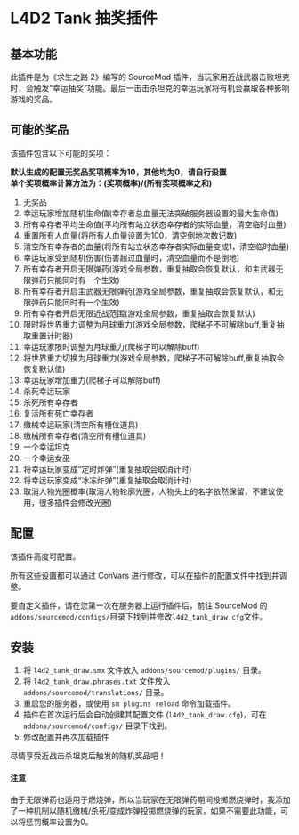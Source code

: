# L4D2 Tank 抽奖插件

## 基本功能

此插件是为《求生之路 2》编写的 SourceMod 插件，当玩家用近战武器击败坦克时，会触发“幸运抽奖”功能。最后一击击杀坦克的幸运玩家将有机会赢取各种影响游戏的奖品。

## 可能的奖品

该插件包含以下可能的奖项：

**默认生成的配置无奖品奖项概率为10，其他均为0，请自行设置**  
**单个奖项概率计算方法为：(奖项概率)/(所有奖项概率之和)** 

1. 无奖品
2. 幸运玩家增加随机生命值(幸存者总血量无法突破服务器设置的最大生命值)
3. 所有幸存者平均生命值(平均所有站立状态幸存者的实际血量，清空临时血量)
4. 重置所有人血量(将所有人血量设置为100，清空倒地次数记数)
5. 清空所有幸存者的血量(将所有站立状态幸存者实际血量变成1，清空临时血量)
6. 幸运玩家受到随机伤害(伤害超过血量时，清空血量而不是倒地)
7. 所有幸存者开启无限弹药(游戏全局参数，重复抽取会恢复默认，和主武器无限弹药只能同时有一个生效)
8. 所有幸存者开启主武器无限弹药(游戏全局参数，重复抽取会恢复默认，和无限弹药只能同时有一个生效)
9. 所有幸存者开启无限近战范围(游戏全局参数，重复抽取会恢复默认)
10. 限时将世界重力调整为月球重力(游戏全局参数，爬梯子不可解除buff,重复抽取重置计时器)
11. 幸运玩家限时调整为月球重力(爬梯子可以解除buff)
12. 将世界重力切换为月球重力(游戏全局参数，爬梯子不可解除buff,重复抽取会恢复默认值)
13. 幸运玩家增加重力(爬梯子可以解除buff)
14. 杀死幸运玩家
15. 杀死所有幸存者
16. 复活所有死亡幸存者
17. 缴械幸运玩家(清空所有槽位道具)
18. 缴械所有幸存者(清空所有槽位道具)
19. 一个幸运坦克
20. 一个幸运女巫
21. 将幸运玩家变成“定时炸弹”(重复抽取会取消计时)
22. 将幸运玩家变成“冰冻炸弹”(重复抽取会取消计时)
23. 取消人物光圈概率(取消人物轮廓光圈，人物头上的名字依然保留，不建议使用，很多插件会修改光圈)

## 配置

该插件高度可配置。

所有这些设置都可以通过 ConVars 进行修改，可以在插件的配置文件中找到并调整。

要自定义插件，请在您第一次在服务器上运行插件后，前往 SourceMod 的`addons/sourcemod/configs/`目录下找到并修改`l4d2_tank_draw.cfg`文件。

## 安装

1. 将 `l4d2_tank_draw.smx` 文件放入 `addons/sourcemod/plugins/` 目录。
2. 将 `l4d2_tank_draw.phrases.txt` 文件放入 `addons/sourcemod/translations/` 目录。
3. 重启您的服务器，或使用 `sm plugins reload` 命令加载插件。
4. 插件在首次运行后会自动创建其配置文件 (`l4d2_tank_draw.cfg`)，可在 `addons/sourcemod/configs/` 目录下找到。
5. 修改配置并再次加载插件

尽情享受近战击杀坦克后触发的随机奖品吧！

#### 注意

由于无限弹药也适用于燃烧弹，所以当玩家在无限弹药期间投掷燃烧弹时，我添加了一种机制以随机缴械/杀死/变成炸弹投掷燃烧弹的玩家，如果不需要此功能，可以将惩罚概率设置为0。

